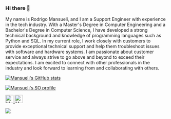 ### Hi there 👋

My name is Rodrigo Mansueli, and I am a Support Engineer with experience in the tech industry. With a Master's Degree in Computer Engineering and a Bachelor's Degree in Computer Science, I have developed a strong technical background and knowledge of programming languages such as Python and SQL.
In my current role, I work closely with customers to provide exceptional technical support and help them troubleshoot issues with software and hardware systems. I am passionate about customer service and always strive to go above and beyond to exceed their expectations.
I am excited to connect with other professionals in the industry and look forward to learning from and collaborating with others. 

[![Mansueli's GitHub stats](https://github-readme-stats.zohan.tech/api?username=mansueli&theme=monokai)](https://mansueli.com)


[![Mansueli's SO profile](https://stackoverflow-readme-profile.johannchopin.fr/profile/2188186?theme=monokai)](https://stackoverflow.com/users/2188186/mansueli)


<a href="https://stackoverflow-readme-profile.vercel.app/tags-league/python/users/2188186">
  <img
       src="https://stackoverflow-readme-profile.johannchopin.fr/tags-league-ranking/java/2188186?theme=monokai"
       alt="Mansueli's SO ranking for Java"
       height="25px"
   >
</a>
<a href="https://stackoverflow-readme-profile.vercel.app/tags-league/java/users/2188186">
  <img
       src="https://stackoverflow-readme-profile.johannchopin.fr/tags-league-ranking/python/2188186?theme=monokai"
       alt="Mansueli's SO ranking for Python"
       height="25px"
   >
</a>

![](https://komarev.com/ghpvc/?username=mansueli&color=lightgrey)
<!--
**mansueli/mansueli** is a ✨ _special_ ✨ repository because its `README.md` (this file) appears on your GitHub profile.
Original:
[![Mansueli's GitHub stats](https://github-readme-stats.vercel.app/api?username=mansueli&theme=dark)](https://mansueli.com)

Here are some ideas to get you started:

- 🔭 I’m currently working on ...
- 🌱 I’m currently learning ...
- 👯 I’m looking to collaborate on ...
- 🤔 I’m looking for help with ...
- 💬 Ask me about ...
- 📫 How to reach me: ...
- 😄 Pronouns: ...
- ⚡ Fun fact: ...
-->
